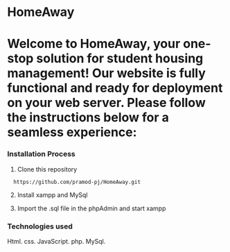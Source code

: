 # HomeAway 


# Welcome to HomeAway, your one-stop solution for student housing management! Our website is fully functional and ready for deployment on your web server. Please follow the instructions below for a seamless experience:

### Installation Process

1. Clone this repository

```
  https://github.com/pramod-pj/HomeAway.git

```
2. Install xampp and MySql 

3. Import the .sql file in the phpAdmin and start xampp

### Technologies used 

Html.
css.
JavaScript.
php.
MySql.


